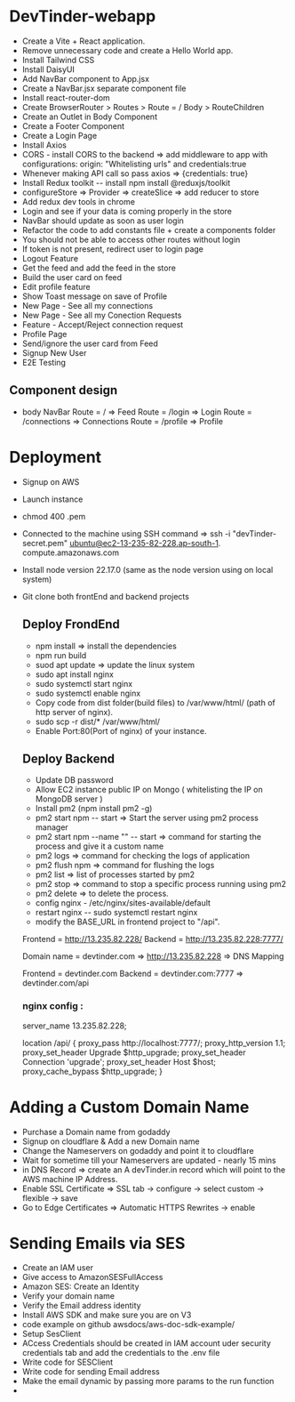 # DevTinder-webapp
- Create a Vite + React application.
- Remove unnecessary code and create a Hello World app.
- Install Tailwind CSS
- Install DaisyUI
- Add NavBar component to App.jsx
- Create a NavBar.jsx separate component file
- Install react-router-dom
- Create BrowserRouter > Routes > Route = / Body > RouteChildren
- Create an Outlet in Body Component
- Create a Footer Component
- Create a Login Page
- Install Axios
- CORS - install CORS to the backend => add middleware to app with configurations: origin: "Whitelisting urls" and credentials:true
- Whenever making API call so pass axios => {credentials: true}
- Install Redux toolkit -- install npm install @reduxjs/toolkit
- configureStore => Provider => createSlice => add reducer to store
- Add redux dev tools in chrome
- Login and see if your data is coming properly in the store
- NavBar should update as soon as user login
- Refactor the code to add constants file + create a components folder
- You should not be able to access other routes without login
- If token is not present, redirect user to login page
- Logout Feature
- Get the feed and add the feed in the store
- Build the user card on feed
- Edit profile feature
- Show Toast message on save of Profile
- New Page - See all my connections
- New Page - See all my Conection Requests
- Feature - Accept/Reject connection request
- Profile Page
- Send/ignore the user card from Feed
- Signup New User
- E2E Testing





## Component design
- body
    NavBar
    Route = / => Feed
    Route = /login => Login
    Route = /connections => Connections
    Route = /profile => Profile


# Deployment
- Signup on AWS
- Launch instance 
- chmod 400 <secret>.pem
- Connected to the machine using SSH command => ssh -i "devTinder-secret.pem" ubuntu@ec2-13-235-82-228.ap-south-1.  compute.amazonaws.com
- Install node version 22.17.0 (same as the node version using on local system)
- Git clone both frontEnd and backend projects

    ## Deploy FrondEnd
    - npm install => install the dependencies
    - npm run build
    - suod apt update => update the linux system
    - sudo apt install nginx
    - sudo systemctl start nginx
    - sudo systemctl enable nginx
    - Copy code from dist folder(build files) to /var/www/html/ (path of http server of nginx).
    - sudo scp -r dist/* /var/www/html/
    - Enable Port:80(Port of nginx) of your instance.
    
    ## Deploy Backend
    - Update DB password
    - Allow EC2 instance public IP on Mongo ( whitelisting the IP on MongoDB server )
    - Install pm2 (npm install pm2 -g)
    - pm2 start npm -- start => Start the server using pm2 process manager
    - pm2 start npm --name "<custom name of process>" -- start => command for starting the process and give it a custom name
    - pm2 logs => command for checking the logs of application
    - pm2 flush npm => command for flushing the logs
    - pm2 list => list of processes started by pm2
    - pm2 stop <name of the process> => command to stop a specific process running using pm2
    - pm2 delete <name of process> => to delete the process.
    - config nginx - /etc/nginx/sites-available/default
    - restart nginx -- sudo systemctl restart nginx
    - modify the BASE_URL in frontend project to "/api".



    Frontend = http://13.235.82.228/
    Backend = http://13.235.82.228:7777/

    Domain name = devtinder.com => http://13.235.82.228 => DNS Mapping

    Frontend = devtinder.com
    Backend = devtinder.com:7777 => devtinder.com/api


    ### nginx config : 

    server_name 13.235.82.228;

    location /api/ {
        proxy_pass http://localhost:7777/;
        proxy_http_version 1.1;
        proxy_set_header Upgrade $http_upgrade;
        proxy_set_header Connection 'upgrade';
        proxy_set_header Host $host;
        proxy_cache_bypass $http_upgrade;
    }
# Adding a Custom Domain Name
- Purchase a Domain name from godaddy
- Signup on cloudflare & Add a new Domain name
- Change the Nameservers on godaddy and point it to cloudflare
- Wait for sometime till your Nameservers are updated - nearly 15 mins
- in DNS Record => create an A devTinder.in record which will point to the AWS machine IP Address.
- Enable SSL Certificate => SSL tab -> configure -> select custom -> flexible -> save
- Go to Edge Certificates => Automatic HTTPS Rewrites -> enable


# Sending Emails via SES
- Create an IAM user
- Give access to AmazonSESFullAccess
- Amazon SES: Create an Identity
- Verify your domain name
- Verify the Email address identity
- Install AWS SDK and make sure you are on V3
- code example on github awsdocs/aws-doc-sdk-example/
- Setup SesClient
- ACcess Credentials should be created in IAM account <secretkey and accessKey> uder security credentials tab and add the credentials to the .env file
- Write code for SESClient
- Write code for sending Email address
- Make the email dynamic by passing more params to the run function
- 